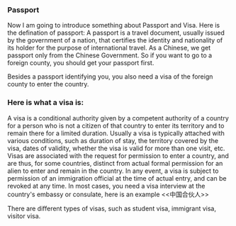 ### Passport 

Now I am going to introduce something about Passport and Visa. Here is the defination of passport: A passport is a travel document, usually issued by the government of a nation, that certifies the identity and nationality of its holder for the purpose of international travel. As a Chinese, we get passport only from the Chinese Government. So if you want to go to a foreign county, you should get your passport first. 

Besides a passport identifying you, you also need a visa of the foreign county to enter the country.

### Here is what a visa is:

A visa is a conditional authority given by a competent authority of a country for a person who is not a citizen of that country to enter its territory and to remain there for a limited duration.
Usually a visa is typically attached with various conditions, such as duration of stay, the territory covered by the visa, dates of validity, whether the visa is valid for more than one visit, etc.
Visas are associated with the request for permission to enter a country, and are thus, for some countries, distinct from actual formal permission for an alien to enter and remain in the country. 
In any event, a visa is subject to permission of an immigration official at the time of actual entry, and can be revoked at any time.
In most cases, you need a visa interview  at the country's embassy or consulate, here is an example <<中国合伙人>> 

There are different types of visas, such as student visa, immigrant visa, visitor visa. 


